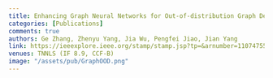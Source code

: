 ```yaml
---
title: Enhancing Graph Neural Networks for Out-of-distribution Graph Detection
categories: [Publications]
comments: true
authors: Ge Zhang, Zhenyu Yang, Jia Wu, Pengfei Jiao, Jian Yang
link: https://ieeexplore.ieee.org/stamp/stamp.jsp?tp=&arnumber=11074755
venues: TNNLS (IF 8.9, CCF-B)
image: "/assets/pub/GraphOOD.png"
---
```

